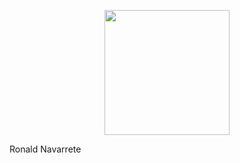 <p align="center">
  <a href="http://nestjs.com/" target="blank"><img src="https://admisionuniandes.edu.ec/wp-content/uploads/2020/07/logo-azul-uniandes.png" width="200"/></a>
</p>

<p>Ronald Navarrete</p>
